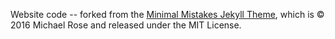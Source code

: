Website code -- forked from the [Minimal Mistakes Jekyll Theme](https://mmistakes.github.io/minimal-mistakes/), which is © 2016 Michael Rose and released under the MIT License.
